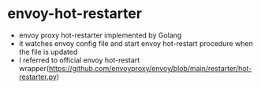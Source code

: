 # envoy-hot-restarter
* envoy proxy hot-restarter implemented by Golang
* it watches envoy config file and start envoy hot-restart procedure when the file is updated
* I referred to official envoy hot-restart wrapper(https://github.com/envoyproxy/envoy/blob/main/restarter/hot-restarter.py)

